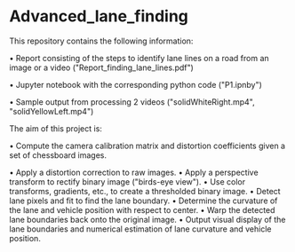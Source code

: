 # Advanced_lane_finding

This repository contains the following information:

• Report consisting of the steps to identify lane lines on a road from an image or a video ("Report_finding_lane_lines.pdf")

• Jupyter notebook with the corresponding python code ("P1.ipnby")

• Sample output from processing 2 videos ("solidWhiteRight.mp4", "solidYellowLeft.mp4")

The aim of this project is:

•	Compute the camera calibration matrix and distortion coefficients given a set of chessboard images.

•	Apply a distortion correction to raw images.
•	Apply a perspective transform to rectify binary image ("birds-eye view").
•	Use color transforms, gradients, etc., to create a thresholded binary image.
•	Detect lane pixels and fit to find the lane boundary.
•	Determine the curvature of the lane and vehicle position with respect to center.
•	Warp the detected lane boundaries back onto the original image.
•	Output visual display of the lane boundaries and numerical estimation of lane curvature and vehicle position.
